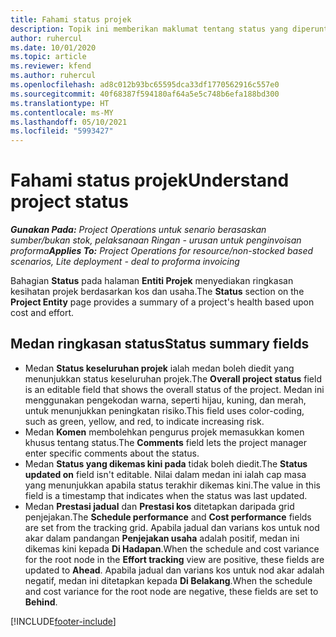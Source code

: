 ```yaml
---
title: Fahami status projek
description: Topik ini memberikan maklumat tentang status yang diperuntukkan kepada projek dalam Dynamics 365 Project Operations.
author: ruhercul
ms.date: 10/01/2020
ms.topic: article
ms.reviewer: kfend
ms.author: ruhercul
ms.openlocfilehash: ad8c012b93bc65595dca33df1770562916c557e0
ms.sourcegitcommit: 40f68387f594180af64a5e5c748b6efa188bd300
ms.translationtype: HT
ms.contentlocale: ms-MY
ms.lasthandoff: 05/10/2021
ms.locfileid: "5993427"
---
```

# <a name="understand-project-status"></a><span data-ttu-id="92ec2-103">Fahami status projek</span><span class="sxs-lookup"><span data-stu-id="92ec2-103">Understand project status</span></span>

<span data-ttu-id="92ec2-104">_**Gunakan Pada:** Project Operations untuk senario berasaskan sumber/bukan stok, pelaksanaan Ringan - urusan untuk penginvoisan proforma_</span><span class="sxs-lookup"><span data-stu-id="92ec2-104">_**Applies To:** Project Operations for resource/non-stocked based scenarios, Lite deployment - deal to proforma invoicing_</span></span>


<span data-ttu-id="92ec2-105">Bahagian **Status** pada halaman **Entiti Projek** menyediakan ringkasan kesihatan projek berdasarkan kos dan usaha.</span><span class="sxs-lookup"><span data-stu-id="92ec2-105">The **Status** section on the **Project Entity** page provides a summary of a project's health based upon cost and effort.</span></span>


## <a name="status-summary-fields"></a><span data-ttu-id="92ec2-106">Medan ringkasan status</span><span class="sxs-lookup"><span data-stu-id="92ec2-106">Status summary fields</span></span>

- <span data-ttu-id="92ec2-107">Medan **Status keseluruhan projek** ialah medan boleh diedit yang menunjukkan status keseluruhan projek.</span><span class="sxs-lookup"><span data-stu-id="92ec2-107">The **Overall project status** field is an editable field that shows the overall status of the project.</span></span> <span data-ttu-id="92ec2-108">Medan ini menggunakan pengekodan warna, seperti hijau, kuning, dan merah, untuk menunjukkan peningkatan risiko.</span><span class="sxs-lookup"><span data-stu-id="92ec2-108">This field uses color-coding, such as green, yellow, and red, to indicate increasing risk.</span></span> 
- <span data-ttu-id="92ec2-109">Medan **Komen** membolehkan pengurus projek memasukkan komen khusus tentang status.</span><span class="sxs-lookup"><span data-stu-id="92ec2-109">The **Comments** field lets the project manager enter specific comments about the status.</span></span> 
- <span data-ttu-id="92ec2-110">Medan **Status yang dikemas kini pada** tidak boleh diedit.</span><span class="sxs-lookup"><span data-stu-id="92ec2-110">The **Status updated on** field isn't editable.</span></span> <span data-ttu-id="92ec2-111">Nilai dalam medan ini ialah cap masa yang menunjukkan apabila status terakhir dikemas kini.</span><span class="sxs-lookup"><span data-stu-id="92ec2-111">The value in this field is a timestamp that indicates when the status was last updated.</span></span>
- <span data-ttu-id="92ec2-112">Medan **Prestasi jadual** dan **Prestasi kos** ditetapkan daripada grid penjejakan.</span><span class="sxs-lookup"><span data-stu-id="92ec2-112">The **Schedule performance** and **Cost performance** fields are set from the tracking grid.</span></span> <span data-ttu-id="92ec2-113">Apabila jadual dan varians kos untuk nod akar dalam pandangan **Penjejakan usaha** adalah positif, medan ini dikemas kini kepada **Di Hadapan**.</span><span class="sxs-lookup"><span data-stu-id="92ec2-113">When the schedule and cost variance for the root node in the **Effort tracking** view are positive, these fields are updated to **Ahead**.</span></span> <span data-ttu-id="92ec2-114">Apabila jadual dan varians kos untuk nod akar adalah negatif, medan ini ditetapkan kepada **Di Belakang**.</span><span class="sxs-lookup"><span data-stu-id="92ec2-114">When the schedule and cost variance for the root node are negative, these fields are set to **Behind**.</span></span>


[!INCLUDE[footer-include](../includes/footer-banner.md)]